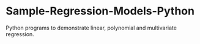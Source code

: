 # Sample-Regression-Models-Python
Python programs to demonstrate linear, polynomial and multivariate regression.
